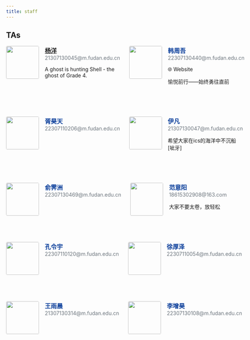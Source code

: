 ```yaml
---
title: staff
---
```


## TAs


<div style="display: flex; margin-bottom: 4.5rem!important;">
<div style="flex: 1; display: flex; align-self: flex-start; padding-right: 25px;">
<div><image src="yangyang.jpg" style="width: 90px; height: 90px; border-radius:4%!important; margin-right: 1rem!important;"></image></div>
<div style="flex: 1;">
  <h3 style="margin-top: 0; margin-bottom: 0rem; color: #0e419c"><a href="https://www.cameudis.com">杨洋</a></h3>
  <p style="margin-block-start: 0em; margin-block-end: 0em; font-size=14px; color: #6c757d;">21307130045@m.fudan.edu.cn</p>
  <p>A ghost is hunting Shell - the ghost of Grade 4.</p>
</div>
</div>
<div style="flex: 1; display: flex; align-self: flex-start;">
<div><image src="zhouwu.JPG" style="width: 90px; height: 90px; border-radius:4%!important; margin-right: 1rem!important;"></image></div>
<div style="flex: 1;">
  <h3 style="margin-top: 0; margin-bottom: 0rem; color: #0e419c">韩周吾</h3>
  <p style="margin-block-start: 0em; margin-block-end: 0em; font-size=14px; color: #6c757d;">22307130440@m.fudan.edu.cn</p>
  <p>🌐 Website</p>
  <p>愉悦前行——始终勇往直前</p>
</div>
</div>
</div>

<div style="display: flex; margin-bottom: 4.5rem!important; margin-top: 2rem">
<div style="flex: 1; display: flex; align-self: flex-start; padding-right: 25px;">
<div><image src="haotian.jpg" style="width: 90px; height: 90px; border-radius:4%!important; margin-right: 1rem!important;"></image></div>
<div style="flex: 1;">
  <h3 style="margin-top: 0; margin-bottom: 0rem; color: #0e419c">胥昊天</h3>
  <p style="margin-block-start: 0em; margin-block-end: 0em; font-size=14px; color: #6c757d;">22307110206@m.fudan.edu.cn</p>
</div>
</div>
<div style="flex: 1; display: flex; align-self: flex-start;">
<div><image src="yifan.jpg" style="width: 90px; height: 90px; border-radius:4%!important; margin-right: 1rem!important;"></image></div>
<div style="flex: 1;">
  <h3 style="margin-top: 0; margin-bottom: 0rem; color: #0e419c">伊凡</h3>
  <p style="margin-block-start: 0em; margin-block-end: 0em; font-size=14px; color: #6c757d;">21307130047@m.fudan.edu.cn</p>
  <p>希望大家在ics的海洋中不沉船[呲牙]</p>
</div>
</div>
</div>


<div style="display: flex; margin-bottom: 4.5rem!important; margin-top: 2rem">
<div style="flex: 1; display: flex; align-self: flex-start; padding-right: 25px;">
<div><image src="jizhou.JPG" style="width: 90px; height: 90px; border-radius:4%!important; margin-right: 1rem!important;"></image></div>
<div style="flex: 1;">
  <h3 style="margin-top: 0; margin-bottom: 0rem; color: #0e419c">俞霁洲</h3>
  <p style="margin-block-start: 0em; margin-block-end: 0em; font-size=14px; color: #6c757d;">22307130469@m.fudan.edu.cn</p>
</div>
</div>
<div style="flex: 1; display: flex; align-self: flex-start;">
<div><image src="yiyang.JPG" style="width: 90px; height: 90px; border-radius:4%!important; margin-right: 1rem!important;"></image></div>
<div style="flex: 1;">
  <h3 style="margin-top: 0; margin-bottom: 0rem; color: #0e419c">范意阳</h3>
  <p style="margin-block-start: 0em; margin-block-end: 0em; font-size=14px; color: #6c757d;">18615302908@163.com</p>
  <p>大家不要太卷，放轻松</p>
</div>
</div>
</div>

<div style="display: flex; margin-bottom: 4.5rem!important; margin-top: 2rem">
<div style="flex: 1; display: flex; align-self: flex-start; padding-right: 25px;">
<div><image src="lingyu.jpg" style="width: 90px; height: 90px; border-radius:4%!important; margin-right: 1rem!important;"></image></div>
<div style="flex: 1;">
  <h3 style="margin-top: 0; margin-bottom: 0rem; color: #0e419c">孔令宇</h3>
  <p style="margin-block-start: 0em; margin-block-end: 0em; font-size=14px; color: #6c757d;">22307110120@m.fudan.edu.cn</p>
</div>
</div>
<div style="flex: 1; display: flex; align-self: flex-start;">
<div><image src=".JPG" style="width: 90px; height: 90px; border-radius:4%!important; margin-right: 1rem!important;"></image></div>
<div style="flex: 1;">
  <h3 style="margin-top: 0; margin-bottom: 0rem; color: #0e419c">徐厚泽</h3>
  <p style="margin-block-start: 0em; margin-block-end: 0em; font-size=14px; color: #6c757d;">22307110054@m.fudan.edu.cn</p>
</div>
</div>
</div>

<div style="display: flex; margin-bottom: 4.5rem!important; margin-top: 2rem">
<div style="flex: 1; display: flex; align-self: flex-start; padding-right: 25px;">
<div><image src=".jpg" style="width: 90px; height: 90px; border-radius:4%!important; margin-right: 1rem!important;"></image></div>
<div style="flex: 1;">
  <h3 style="margin-top: 0; margin-bottom: 0rem; color: #0e419c">王雨晨</h3>
  <p style="margin-block-start: 0em; margin-block-end: 0em; font-size=14px; color: #6c757d;">21307130314@m.fudan.edu.cn</p>
</div>
</div>
<div style="flex: 1; display: flex; align-self: flex-start;">
<div><image src=".jpg" style="width: 90px; height: 90px; border-radius:4%!important; margin-right: 1rem!important;"></image></div>
<div style="flex: 1;">
  <h3 style="margin-top: 0; margin-bottom: 0rem; color: #0e419c">李增昊</h3>
  <p style="margin-block-start: 0em; margin-block-end: 0em; font-size=14px; color: #6c757d;">22307130108@m.fudan.edu.cn</p>
</div>
</div>
</div>




  <!-- <p>🧮 DataLab</p>
  <p>💣 BombLab</p>
  <p>⏯️ CoroutineLab</p>
  <p>💾 CacheLab</p>
  <p>⛓️ MakeLab</p>
  <p>💻 PJ</p> -->